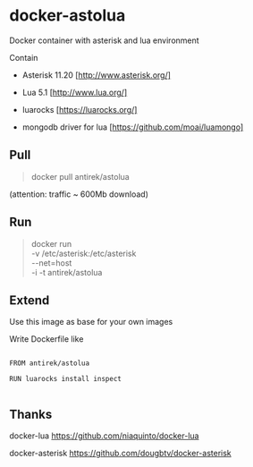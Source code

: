 # docker-astolua

Docker container with asterisk and lua environment

Contain

- Asterisk 11.20 [http://www.asterisk.org/]

- Lua 5.1 [http://www.lua.org/]

- luarocks [https://luarocks.org/]

- mongodb driver for lua [https://github.com/moai/luamongo]



## Pull

> docker pull antirek/astolua

(attention: traffic ~ 600Mb download)



## Run

> docker run \
>   -v /etc/asterisk:/etc/asterisk \
>   --net=host \
>   -i -t antirek/astolua



## Extend

Use this image as base for your own images

Write Dockerfile like

`````

FROM antirek/astolua

RUN luarocks install inspect


`````


## Thanks

docker-lua https://github.com/niaquinto/docker-lua

docker-asterisk https://github.com/dougbtv/docker-asterisk